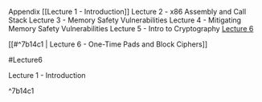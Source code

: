 

Appendix
[[Lecture 1 - Introduction]]
Lecture 2 - x86 Assembly and Call Stack
Lecture 3 - Memory Safety Vulnerabilities
Lecture 4 - Mitigating Memory Safety Vulnerabilities
Lecture 5 - Intro to Cryptography
[Lecture 6](#xyz) 

[[#^7b14c1 | Lecture 6 - One-Time Pads and Block Ciphers]]




















#Lecture6



<a id="xyz">
Lecture 1 - Introduction
</a>

^7b14c1

